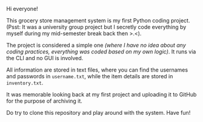 Hi everyone!

This grocery store management system is my first Python coding project.<br>
(Psst: It was a university group project but I secretly code everything by myself during my mid-semester break back then >.<).

The project is considered a simple one <i>(where I have no idea about any coding practices, everything was coded based on my own logic)</i>. It runs via the CLI and no GUI is involved.

All information are stored in text files, where you can find the usernames and passwords in `username.txt`, while the item details are stored in `inventory.txt`.

It was memorable looking back at my first project and uploading it to GitHub for the purpose of archiving it.

Do try to clone this repository and play around with the system. Have fun!
